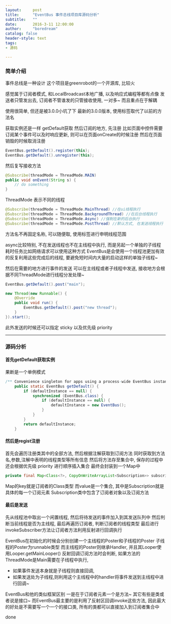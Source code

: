 ```yaml
---
layout:     post
title:      "EventBus 事件总线项目库源码分析"
subtitle:   ""
date:       2016-3-11 12:00:00
author:     "boredream"
catalog: false
header-style: text
tags:
- 源码

---
```


### 简单介绍

事件总线是一种设计
这个项目是greenrobot的一个开源库, 比较火

感觉属于订阅者模式, 和LocalBroadcast本地广播, 以及响应式编程等都有点像
发送者只管发出去, 订阅者不管谁发的只管接收使用, 一对多~ 而且重点在于解耦

使用很简单, 但还是被3.0.0小坑了下
最新的3.0.0版本, 使用标签取代了以前的方法名

获取实例还是一样 getDefault获取
然后订阅的地方, 先注册
比如页面中控件需要订阅某个事件可以及时响应更新, 则可以在页面onCreate的时候注册
然后在页面销毁的时候取消注册
```java
EventBus.getDefault().register(this);
EventBus.getDefault().unregister(this);
```
然后复写接收方法
```java
@Subscribe(threadMode = ThreadMode.MAIN)
public void onEvent(String s) {
    // do something
}
```
ThreadMode 表示不同的线程
```java
@Subscribe(threadMode = ThreadMode.MainThread) //在ui线程执行
@Subscribe(threadMode = ThreadMode.BackgroundThread) //在后台线程执行
@Subscribe(threadMode = ThreadMode.Async) //强制在新的后台执行
@Subscribe(threadMode = ThreadMode.PostThread) //默认方式, 在发送线程执行
```
方法名不再固定名称, 可以随便取, 使用标签进行申明线程范围

async比较特别, 不在发送线程也不在主线程中执行, 而是另起一个单独的子线程
耗时任务比如网络请求可以使用这种方式
EventBus是会使用一个线程池更加有效的反复利用这些完成后的线程, 
要避免短时间内大量的启动这样的单独子线程~


然后在需要的地方进行事件的发送
可以在主线程或者子线程中发送, 接收地方会根据不同ThreadMode进行线程分发处理~ 

```java
EventBus.getDefault().post("main");

new Thread(new Runnable() {
    @Override
    public void run() {
        EventBus.getDefault().post("new thread");
    }
}).start();
```

此外发送的时候还可以指定 sticky 以及优先级 priority

---


### 源码分析

#### 首先getDefault获取实例

果断是一个单例模式
```java
/** Convenience singleton for apps using a process-wide EventBus instance. */
    public static EventBus getDefault() {
        if (defaultInstance == null) {
            synchronized (EventBus.class) {
                if (defaultInstance == null) {
                    defaultInstance = new EventBus();
                }
            }
        }
        return defaultInstance;
    }
```

#### 然后是regist注册
首先会遍历注册类其中的全部方法, 然后根据注解获取到订阅方法
同时获取到方法名,参数,注解中表明的线程类型等所有信息
然后将方法存至集合中, 保存的过程中还会根据优先级 priority 进行顺序插入集合
最终会封装到一个Map中 
```java
private final Map<Class<?>, CopyOnWriteArrayList<Subscription>> subscriptionsByEventType;
```
Map的key就是订阅者的Class类型
而value是一个集合, 其中是Subscription就是具体的每一个订阅元素
Subscription类中包含了订阅者对象以及订阅方法

#### 最后是发送
先从线程池中取出一个闲置线程, 然后将待发送的事件加入到其发送队列中
然后判断当前线程是否为主线程, 最后再遍历订阅者, 判断订阅者的线程类型
最后进行invokeSubscriber方法让订阅者方法利用反射进行回调执行

EventBus在初始化的时候会分别创建一个主线程的Poster和子线程的Poster
子线程的Poster为runnable类型
而主线程的Poster则继承Handler, 并且其Looper使用Looper.getMainLooper()
反射回调订阅方法时会判断, 如果方法的ThreadMode是Main需要在子线程中执行,
* 如果事件发送本身就是子线程则直接回调,
* 如果发送处为子线程,则利用这个主线程中的handler将事件发送到主线程中进行回调~


EventBus和他的类似框架区别
一是在于订阅者元素一个是方法~ 其它有些是类或者说是接口~
而EventBus最主要的是利用了反射区回调invoke这些方法,
因此最大的好处是不需要写一个一个的接口类, 所有的类都可以直接加入到订阅者集合中

done